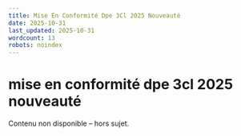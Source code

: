 ```yaml
---
title: Mise En Conformité Dpe 3Cl 2025 Nouveauté
date: 2025-10-31
last_updated: 2025-10-31
wordcount: 13
robots: noindex
---
```


# mise en conformité dpe 3cl 2025 nouveauté

Contenu non disponible – hors sujet.